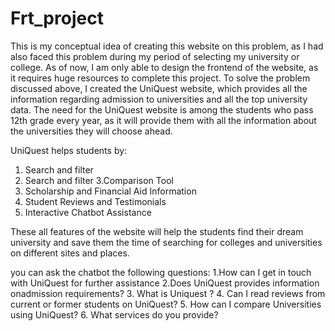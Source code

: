 # Frt_project
This is my conceptual idea of creating this website on this problem, as I had also faced this problem during my period of selecting my university or college. As of now, I am only able to design the frontend of the website, as it requires huge resources to complete this project.
To solve the problem discussed above, I created the UniQuest website, which provides all the information regarding admission to universities and all the top university data.
The need for the UniQuest website is among the students who pass 12th grade every year, as it will provide them with all the information about the universities they will choose ahead.

UniQuest helps students by:
1. Search and filter
2. Search and filter
3.Comparison Tool
4. Scholarship and Financial Aid Information
5. Student Reviews and Testimonials
6. Interactive Chatbot Assistance

These all features of the website will help the students find their dream university and save them the time of searching for colleges and universities on different sites and places.

you can ask the chatbot the following questions:
1.How can I get in touch with UniQuest for further assistance
2.Does UniQuest provides information onadmission requirements?
3. What is Uniquest ?
4. Can I read reviews from current or former students on UniQuest?
5. How can I compare Universities using UniQuest?
6. What services do you provide?

